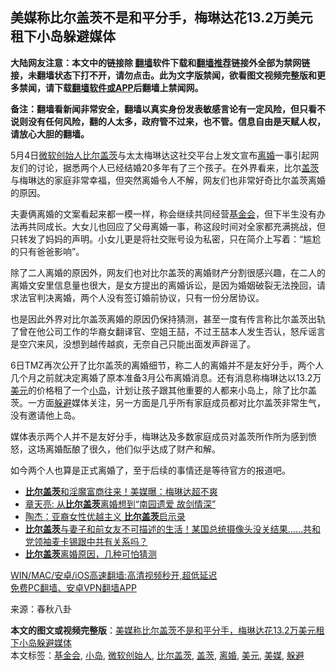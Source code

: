  <h2>美媒称比尔盖茨不是和平分手，梅琳达花13.2万美元租下小岛躲避媒体</h2> <p class="notice"><b>大陆网友注意：本文中的链接除 <a href="https://github.com/bannedbook/fanqiang" >翻墙</a>软件下载和<a href="https://github.com/killgcd/justmysocks/blob/master/README.md">翻墙推荐</a>链接外全部为禁网链接，未翻墙状态下打不开，请勿点击。此为文字版禁闻，欲看图文视频完整版和更多禁闻，请下载<a href="https://github.com/bannedbook/fanqiang">翻墙软件或APP</a>后翻墙上禁闻网。</p><p>备注：翻墙看新闻非常安全，翻墙以真实身份发表敏感言论有一定风险，但只看不说则没有任何风险，翻的人太多，政府管不过来，也不管。信息自由是天赋人权，请放心大胆的翻墙。</b></p>  <div class="entry"> <p>5月4日<a href="https://www.bannedbook.org/bnews/tag/%e5%be%ae%e8%bd%af%e5%88%9b%e5%a7%8b%e4%ba%ba/" class="st_tag internal_tag" rel="tag" title="标签 微软创始人 下的日志">微软创始人</a><a href="https://www.bannedbook.org/bnews/tag/%E6%AF%94%E5%B0%94%E7%9B%96%E8%8C%A8/" class="st_tag internal_tag" rel="tag" title="标签 比尔盖茨 下的日志">比尔盖茨</a>与太太梅琳达这社交平台上发文宣布<a href="https://www.bannedbook.org/bnews/tag/%e7%a6%bb%e5%a9%9a/" class="st_tag internal_tag" rel="tag" title="标签 离婚 下的日志">离婚</a>一事引起网友们的讨论，据悉两个人已经结婚20多年有了三个孩子。在外界看来，比尔<a href="https://www.bannedbook.org/bnews/tag/%e7%9b%96%e8%8c%a8/" class="st_tag internal_tag" rel="tag" title="标签 盖茨 下的日志">盖茨</a>与梅琳达的家庭非常幸福，但突然离婚令人不解，网友们也非常好奇比尔盖茨离婚的原因。</p> <p>夫妻俩离婚的文案看起来都一模一样，称会继续共同经营<a href="https://www.bannedbook.org/bnews/tag/%E5%9F%BA%E9%87%91%E4%BC%9A/" class="st_tag internal_tag" rel="tag" title="标签 基金会 下的日志">基金会</a>，但下半生没有办法再共同成长。大女儿也回应了父母离婚一事，称这段时间对全家都充满挑战，但只转发了妈妈的声明。小女儿更是将社交账号设为私密，只在简介上写着：“尴尬的只有爸爸影响”。</p>  <p>除了二人离婚的原因外，网友们也对比尔盖茨的离婚财产分割很感兴趣，在二人的离婚文安里信息量也很大，是女方提出的离婚诉讼，是因为婚姻破裂无法挽回，请求法官判决离婚，两个人没有签订婚前协议，只有一份分居协议。</p> <p>也是因此外界对比尔盖茨离婚的原因仍保持猜测，甚至一度有传言称比尔盖茨出轨了曾在他公司工作的华裔女翻译官、空姐王喆，不过王喆本人发生否认，怒斥谣言是空穴来风，没想到越传越疯，无奈自己只能出面发声辟谣了。</p>  <p>6日TMZ再次公开了比尔盖茨的离婚细节，称二人的离婚并不是友好分手，两个人几个月之前就决定离婚了原本准备3月公布离婚消息。还有消息称梅琳达以13.2万<a href="https://www.bannedbook.org/bnews/tag/%e7%be%8e%e5%85%83/" class="st_tag internal_tag" rel="tag" title="标签 美元 下的日志">美元</a>的价格租了一个<a href="https://www.bannedbook.org/bnews/tag/%E5%B0%8F%E5%B2%9B/" class="st_tag internal_tag" rel="tag" title="标签 小岛 下的日志">小岛</a>，计划让孩子跟其他重要的人都来小岛上，除了比尔盖茨。一方面<a href="https://www.bannedbook.org/bnews/tag/%E8%BA%B2%E9%81%BF/" class="st_tag internal_tag" rel="tag" title="标签 躲避 下的日志">躲避</a>媒体关注，另一方面是几乎所有家庭成员都对比尔盖茨非常生气，没有邀请他上岛。</p> <p>媒体表示两个人并不是友好分手，梅琳达及多数家庭成员对盖茨所作所为感到愤怒，这场离婚酝酿了很久，他们似乎达成了财产和解。</p>  <p>如今两个人也算是正式离婚了，至于后续的事情还是等待官方的报道吧。</p> <ul class='op-related-articles' title='相关阅读'> <li><a href='https://www.bannedbook.org/bnews/cnnews/20210507/1541771.html' target='_blank'><b>比尔盖茨</b>和淫魔富商往来！美媒曝：梅琳达超不爽</a></li> <li><a href='https://www.bannedbook.org/bnews/lifebaike/20210507/1541605.html' target='_blank'>章天亮: 从<b>比尔盖茨</b>离婚想到“南园遗爱 故剑情深”</a></li> <li><a href='https://www.bannedbook.org/bnews/comments/20210507/1541339.html' target='_blank'>陶杰：亚裔女性优越主义 <b>比尔盖茨</b>启示录</a></li> <li><a href='https://www.bannedbook.org/bnews/bannedvideo/20210505/1540364.html' target='_blank'><b>比尔盖茨</b>与妻子和前女友不可描述的生活！某国总统摄像头没关结果……共和党领袖麦卡锡跟中共有关系吗？</a></li> <li><a href='https://www.bannedbook.org/bnews/cnnews/20210505/1540301.html' target='_blank'><b>比尔盖茨</b>离婚原因，几种可怕猜测</a></li> </ul> <p class="texttj"> <a href="https://github.com/bannedbook/fanqiang/wiki/V2ray%E6%9C%BA%E5%9C%BA" target="_blank">WIN/MAC/安卓/iOS高速翻墙:高清视频秒开,超低延迟</a><br/> <a href="https://github.com/bannedbook/fanqiang/wiki/%E7%A6%81%E9%97%BB%E7%BD%91%E5%AE%89%E5%8D%93%E7%BF%BB%E5%A2%99%E6%96%B0%E9%97%BBAPP" target="_blank">免费PC翻墙、安卓VPN翻墙APP</a></p> <div id="archive-pix-1" class="banner-ads"> <!-- AuctionX Display platform tag START --> <div id="26318x728x90x621x_ADSLOT1" clicktrack="%%CLICK_URL_ESC%%"></div> <!-- AuctionX Display platform tag END --> </div> <div id="archive-pix-2" class="banner-ads"> <!-- AuctionX Display platform tag START --> <div id="26315x300x250x621x_ADSLOT1" clicktrack="%%CLICK_URL_ESC%%"></div> <!-- AuctionX Display platform tag END --> </div><p> 来源：春秋八卦 </p><a name='sharetosocial'></a>       <div><b>本文的图文或视频完整版</b>：<a href='https://www.bannedbook.org/bnews/yule/20210508/1541880.html'>美媒称比尔盖茨不是和平分手，梅琳达花13.2万美元租下小岛躲避媒体</a></div>  </div><!--END ENTRY--> <div class="postfooter"> <div>本文标签：<a href="https://www.bannedbook.org/bnews/tag/%E5%9F%BA%E9%87%91%E4%BC%9A/" rel="tag">基金会</a>, <a href="https://www.bannedbook.org/bnews/tag/%E5%B0%8F%E5%B2%9B/" rel="tag">小岛</a>, <a href="https://www.bannedbook.org/bnews/tag/%e5%be%ae%e8%bd%af%e5%88%9b%e5%a7%8b%e4%ba%ba/" rel="tag">微软创始人</a>, <a href="https://www.bannedbook.org/bnews/tag/%E6%AF%94%E5%B0%94%E7%9B%96%E8%8C%A8/" rel="tag">比尔盖茨</a>, <a href="https://www.bannedbook.org/bnews/tag/%e7%9b%96%e8%8c%a8/" rel="tag">盖茨</a>, <a href="https://www.bannedbook.org/bnews/tag/%e7%a6%bb%e5%a9%9a/" rel="tag">离婚</a>, <a href="https://www.bannedbook.org/bnews/tag/%e7%be%8e%e5%85%83/" rel="tag">美元</a>, <a href="https://www.bannedbook.org/bnews/tag/%e7%be%8e%e5%aa%92/" rel="tag">美媒</a>, <a href="https://www.bannedbook.org/bnews/tag/%E8%BA%B2%E9%81%BF/" rel="tag">躲避</a></div>  </div><!--END POSTFOOTER--> 